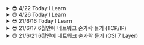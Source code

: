 <details>
<summary> 😎 4/22 Today I Learn
</summary>
<div markdown="1">       
<hr/>

## 오늘 학습 내용

- nodejs vs spring boot
- 독서 - 소프트 스킬
- 프로그래머스 mysql-level 4 => 1문제
- 타입스크립트 - 함수

## 프레임 워크 vs 라이브 러리
내가 코드를 컨트롤 => 라이브러리 ex ) jQuery

누군가의 규칙을 따라 코딩 => 프레임 워크 ex) django , spring boot

프레임워크 또는 라이브러리라는 용어로 정의하기 애매한 것들도 존재한다. 
예를들어 리액트같은 경우 라이브러리로 공식문서에 적혀있지만 컴포넌트별로 규칙이 존재하기 때문에 프레임 워크라러도 불릴 수 있다.

## Node JS vs Spring boot

**Node.js** : 브라우저 외부에서 Javascipt 코드를 실행하는 데 사용되는 런타임 환경. 프레임 워크가 아니다.

**Spring boot(프레임 워크)** : 자바기반 런타임 환경

Node.js 와 Spring boot의 정확한 비교를 위해 express.js vs spring boot 또는 Koa vs Spring boot 등이 맞지만 범위를 넓혀 Node.js를 사용할 것.(express, koa는 node.js를 위한 프레임 워크)

### 회사별 사용 기술
Node.js => Medium / Netflix / Uber / LinkedIn …

Spring Boot => Google / Microsoft / Amazon ….

### 주요 특징
**Node.js** : event-driven, single-threaded, non-blocking I/O model
#### 장점

- 자바스크립트 커뮤니티가 빠르게 성장중
- 가볍고 빠르다.
- 싱글 쓰레드 => 적은 메모리 공간을 차지
- I / O 작업에 적합
- Npm의 지속적인 성장

#### 단점

- Multi-threading을 지원하지 않는다 => 프로세스가 죽으면 대체할 프로세스가 없다.
- 정적 타입 체크의 부족 => 런타임환경에서 문제가 될 수 있다.
- 대용량 컴퓨팅 작업에 적합하지 않다 => 병목현상

**Spring Boot** : 프로덕션 등급의 독립적 애플리케이션을 빠르게 실행 가능 / 라이브러리 버젼 자동 관리 / multi-threaded
#### 장점

- 자바의 커뮤티니는 이미 성장해있다.
- 정적 타입 언어(타입의 안전성)
- 멀티 쓰레드
- 쉽게 사용 가능한 수 많은 의존성
- 유지 보수성과 안정성이 뛰어남
#### 단점

- 많은 메모리 공간을 차지
- 반복적으로 비슷한 형태를 띄는 코드(boilerplate code)는 디버깅을 어렵게할 수 있다.
- 사용되지 않는 종속성을 포함할 수 있다.

### 상황에 따른 선택
**Node.js** : I / O에 의존하는 애플리케이션(예약시스템, 미디어 앱)을 구축하는 경우 사용

**Spring Boot** : 엄청난 양의 컴퓨팅(빅 데이터, 전자 상거래 플랫폼)을 수행해야 할 때 사용

<hr/>

### 참고 자료
https://betterprogramming.pub/node-js-vs-spring-boot-which-should-you-choose-2366c2f76587

https://www.youtube.com/watch?v=5DxMUShYHW8&t

https://www.youtube.com/watch?v=t9ccIykXTCM&t

### 원본
https://velog.io/@aksdb9865
</div>
</details>

<details>
<summary> 😎 4/26 Today I Learn
</summary>
<div markdown="1"> 

<hr />

## 오늘 학습 내용
- 타입스크립트 - 리터럴 타입 / 유니언과 교차 타입
- this
- React hooks(벨로퍼트 리액트 입문 17장 까지)
- 독서 - 소프트 스킬(존 손메즈)

## This

this에 바인딩될 객체는 자바스크립트 엔진에 의해 함수 호출 패턴에 의해 결정.

### 메서드 호출
```javascript
let obj = {
	name : "jang",
	sayName : function(){
		console.log(this.name)
	}
}

console.log(obj.sayName()); //  jang
```
### 화살표 함수를 이용한 호출

화살표 함수는 함수를 호출 된 곳이 아니라 함수가 생성된 쪽에서 this가 바인딩

```javascript
let obj = {
	name : "jang",
	sayName : function(){
		return ()=>{
			console.log(this) // {name : “jang” , sayName : f~}
		}
	}
}

console.log(obj.sayName()()); // {name:"jang", sayName : f}
```

### 일반 함수 호출

this는 전역 객체에 바인딩 

```javascript
function Person(name){
  	this.name = name
}
let me = Person("jang");
console.log(me) // undefined

```

### new 연산자를 붙여 호출

this는 해당함수에 바인딩

```javascript
function Person(name){
  this.name = name
}
let me =new Person("jang");
console.log(me) // Person {name : "jang"}
```
### 원본
https://velog.io/@aksdb9865


</div>
</details>

<details>
<summary> 😎 21/6/16 Today I Learn
</summary>
<div markdown="1"> 

<hr />

# form tag

## label element의 중요성

1. 사용자가 input tag에 값을 입력하기 위해 집중할 때 화면 판독기가 해당 input tag의 라벨을 소리내어 읽어준다.
2. checkbox/radio button은 종종 너무 작아 클릭하기 어려울 때가 종종 발생하는데 label element로 label을 클릭했을 때도 checkbox/radio button이 toggle되게 도와준다.
3. label tag의 for속성은 반드시 input tag와의 id 속성과 일치해야 함께 바인딩 된다.

## Form tag의 submit속성
1. action : Method속성 에따라 방식이 다르지만 method속성이 없다면 action값에 적힌 url로 이동되고 파라미터에 input data가 나타난다. (기본값은 method=“get”)
2. target : target속성이 없다면 해당 페이지에서 페이지 전환이 이루어지고 _blank로 값을 준다면 새로운 탭으로 이동하게 된다. 더 자세하게 학습해야 된다면 [여기](https://www.w3schools.com/html/html_forms_attributes.asp)를 클릭해 보자
3. method : get 방식은 action에서 설명한 것과 동일하게 동작하고 추가적으로 method는 말 그대로 HTTP method를 지정할 수 있다. data를 어떤 형태로 보내줄것인지를 결정하고자 할 때 사용한다. Post 방식을 사용하면 console network 탭에서 입력한 값을 확인할 수 있다.
4. autocomplete : on으로 값을 할당하면 자동완성기능 활성화 off 는 비활성화
5. novalidate :  유효성 검사를 여부를 확인해주는 속성 값은 boolean으로 할당 시켜준다

## form tag 안에 사용할 수 있는 element 종류
```javascript
<input>
<label>
<select>
<textarea>
<button>
<fieldset>
<legend>
<datalist>
<output>
<option>
<optgroup>

```

## 참고자료
	
https://www.w3schools.com/html/html_forms.asp<br/>
https://www.w3schools.com/html/html_forms_attributes.asp<br/>
https://www.w3schools.com/html/html_form_elements.asp<br/>
https://www.nextree.co.kr/p8428/<br/>
</div>
</details>

	
	
<details>
<summary> 😎 21/6/17 6월안에 네트워크 숟가락 들기 (TCP/IP)
</summary>
<div markdown="1"> 

<hr />

# TCP/IP

TCP/IP는 두 개의 프로토콜로 이루어져 있다

IP(인터넷 프로토콜) : 복잡한 네트워크의 작은 조각들을 빨리 보내는 역할

네트워크를 작은 조각으로 나눠 보내는 이유 : 어떤 패킷을 보낼 때 중간에 연결이 끊어지게 된다면 다시 연결해야 되기 때문에 효율적인 방법이 아니다.

TCP(전송 제어 프로토콜) : 패킷을 잘게 잘라 보내게 되면 순서가 맞지 않거나 중간에 빠질 가능성이 있기 때문에 다시 요청하는 역할을 해준다.
	
### 용어
SYN : 연결 요청 플래그<br/>
ACK : 보낸 패킷에 대한 성공 여부를 판단해서 응답<br/>
플래그 : 프로그래밍 언어 용어로서, 특정 동작을 수행할지 말지 결정하는 (보통 1비트인) 변수
	
## TCP의 작동 방식

 <strong>3-way handshake</strong> 방식으로 송신자와 수신자를 연결시켜 통신을 시작하고
 <strong>4-way handshake</strong> 방식으로 통신을 종료


- 3-way handshake : 연결 초기화
    - 클라이언트가 서버에게 ‘STN’을 보내 통신 여부 확인
    - 클라이언트는 ‘SYN/ACK’를 서버에게 보내 통신할 준비가 되었음을 알림
    - 클라이언트는 ‘ACK’를 보내 전송을 시작함을 알림 이후 데이터를 주고 받을 수 있게된다.
- 4 way handshake : 연결 종료
    - 클라이언트가 서버에게 연결 종료하겠다는 FIN플래그 전송
    - 서버 FIN플래그를 받고 클라이언트에게 ACK를 보내 통신이 끝날 때까지 대기
    - 통신이 모두 끝나면 서버는 클라이언트에게 FIN플래그를 전송
    - 클라이언트는 통신 종료가 되었다는 ACK를 서버에게 전송

## TCP 특징
	
- 흐름 제어 : TCP Header 내의 window size를 사용해 데이터의 양을 결정
- 혼잡 제어 : 클라이어트와 서버 사이 경로들의 혼잡도를 확인해서 현재 네트워크에 가장 적합한 데이터량을 확인

## 정리
- TCP/IP는 하나의 프로토콜 아닌 두 개의 프로토콜을 합쳐 부르는 용어.
- IP주소를 사용하여 패킷 전달
- TCP로 패킷 값을 확인(순서 확인, 빠진 부분 확인 등)

## 참고자료
	
https://mindgear.tistory.com/206<br/>
https://aws-hyoh.tistory.com/entry/TCPIP-%EC%89%BD%EA%B2%8C-%EC%9D%B4%ED%95%B4%ED%95%98%EA%B8%B0<br/>
https://brunch.co.kr/@wangho/12<br/>
https://bangu4.tistory.com/74<br/>
https://namu.wiki/w/%ED%94%8C%EB%9E%98%EA%B7%B8
</div>
</details>
	
<details>
<summary> 😎 21/6/21 6월안에 네트워크 숟가락 들기 (OSI 7 Layer)
</summary>
<div markdown="1"> 

# intro
	
만약 이 글을 보신다면 읽지마시고 아래 참고 자료에있는 유튜브를 시청보시는걸 100배 1000배 추천합니다.
	
	
# 1계층-물리계층(Physical layer)

0과 1의 나열을 아날로그 신호로 바꾸어 전선으로 흘려 보내고(encoding),
아날로그 신호가 들어오면 0과 1의 나열로 해석하여(decoding) 물리적으로 연결된 두 대의 컴퓨터가 0과 1의 나열을 주고받을 수 있게 해주는 모듈(module)
주로 하드웨어적으로 구현
![0101_0101](https://user-images.githubusercontent.com/66477332/122772841-bf5e4400-d2e2-11eb-9b0a-abff6524b598.png)

# 2계층(Data Link layer)

같은 네트워크에 있는(스위치 하나로 연결 되어 있는 것들) 여러 대의 컴퓨터들이 데이터를 주고받기 위해서 필요한 모듈

Framing 은 Data-link layer 에 속하는 작업들 중 하나이다.

Framing : 원본 데이터값들을 다른 데이터와 구분짓게 해주는 일종의 구분자 역할을 하는 프레임

예를들어 컴퓨터1 , 컴퓨터2 가 컴퓨터 3에게 각자 1101, 1001데이터를 동시에 보낼 때 컴퓨터 3은

11011001과 같이 데이터가 들어온다면 누구의 데이터인지 알 수 없기 때문에 Framing을 통해 어디서 온 데이터인지 알 수 있다.

Ex)

1111 : 시작, 0000 :끝

1111`1101`00001111`1001`0000
![_2021-05-03__7 46 54](https://user-images.githubusercontent.com/66477332/122773090-fe8c9500-d2e2-11eb-8740-3f6bb0f7492c.png)<br/>
1계층 + 2계층<br/>

![1111_(data_0000](https://user-images.githubusercontent.com/66477332/122773221-1fed8100-d2e3-11eb-9d8b-199d46a57ea1.png)<br />
주로 하드웨어적으로 구현
# 3계층(Network layer) 
수많은 네트워크들의 연결로 이루어지는 inter-network속에서 어딘가에 있는 목적지 컴퓨터로 데이터를 전송하기 위해, IP주소를 이용해서 길을 찾고(routing) 자신 다음의 라우터에게 데이터를 넘겨주는 것(forwarding : 마 - > 바)

주로 운영체제의 커널에 소프트웨어적으로 구현되어 있다.

![55 10 54 75](https://user-images.githubusercontent.com/66477332/122773713-8a062600-d2e3-11eb-9eb5-006dad078aa1.png)

1 계층 + 2 계층 + 3 계층
![1115_decoder](https://user-images.githubusercontent.com/66477332/122773752-90949d80-d2e3-11eb-9765-be4a19679706.png)

	
# 4계층(Transport layer)
Port 번호를 사용하여 도착지 컴퓨터의 최종 목적지인 프로세스에 까지 데이터가 도달하게 하는 모듈
Port 번호 : 하나의 컴퓨터에서 동시에 실행되고 있는 프로세스들이 서로 겹치지 않게 가져야하는 정수 값

![Transport_Layer](https://user-images.githubusercontent.com/66477332/122773982-c5a0f000-d2e3-11eb-9c77-09206abaf2e9.png)<br/>
1-2 계층 + 3 계층 + 4 계층<br/>
![_2021-05-03__8 11 58](https://user-images.githubusercontent.com/66477332/122774000-c9347700-d2e3-11eb-9987-955f96d0ad28.png)<br />
	
오늘날 OSI 모델보다 TCP/IP업그레이드 모델이 더 많이 사용되기 때문에 5,6계층은 따로 설명 x<br/>
![TCPP_Model](https://user-images.githubusercontent.com/66477332/122774436-23cdd300-d2e4-11eb-8aec-6006a1fb6f58.png)<br/>
	
	
# 7계층 (Application layer)
TCP/IP 소켓 프로그래밍 - 운영체제의 Transport layer에서 제공하는 API를 활용해서 통신 가능한 프로그램을 만드는 것을 TCP/IP 소켓 프로그래밍 또는 네트워크 프로그래밍 이라고 한다.

소켓 프로그래밍 만으로도 클라이언트, 서버 프로그램을 따로따로 만들어서 동작 시킬 수 있다.

뿐만 아니라, TCP/IP 소켓 프로그래밍을 통해서 누구나 자신만의 Application layer 인코더와 디코더를 만들 수 있다.

즉, 누구든 자신만의 Application layer 프로토콜을 만들어서 사용할 수 있다는 뜻이다.<br />
![HTTP_encoder](https://user-images.githubusercontent.com/66477332/122774543-3ba55700-d2e4-11eb-8b47-b53aec3fc58d.png)

## 참고자료
https://www.youtube.com/watch?v=1pfTxp25MA8
</div>
</details>
